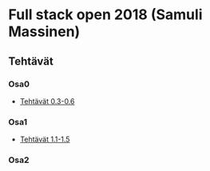 # Full stack open 2018 (Samuli Massinen)

## Tehtävät

### Osa0

- [Tehtävät 0.3-0.6](https://github.com/smassine/fullstackopen/tree/master/laskarit/osa0)

### Osa1

- [Tehtävät 1.1-1.5](https://github.com/smassine/fullstackopen/blob/master/laskarit/osa1/1.1-1.5/src/index.js)

### Osa2
